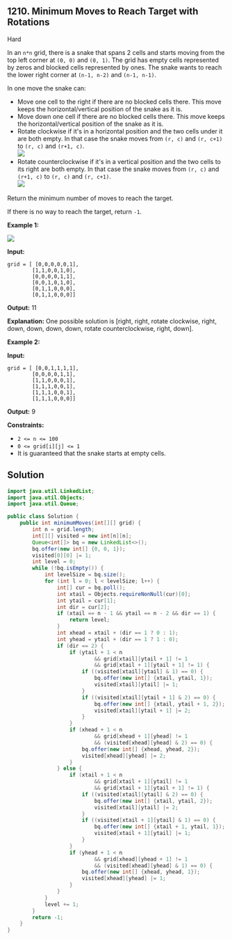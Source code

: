 ## 1210\. Minimum Moves to Reach Target with Rotations

Hard

In an `n*n` grid, there is a snake that spans 2 cells and starts moving from the top left corner at `(0, 0)` and `(0, 1)`. The grid has empty cells represented by zeros and blocked cells represented by ones. The snake wants to reach the lower right corner at `(n-1, n-2)` and `(n-1, n-1)`.

In one move the snake can:

*   Move one cell to the right if there are no blocked cells there. This move keeps the horizontal/vertical position of the snake as it is.
*   Move down one cell if there are no blocked cells there. This move keeps the horizontal/vertical position of the snake as it is.
*   Rotate clockwise if it's in a horizontal position and the two cells under it are both empty. In that case the snake moves from `(r, c)` and `(r, c+1)` to `(r, c)` and `(r+1, c)`.  
    ![](https://assets.leetcode.com/uploads/2019/09/24/image-2.png)
*   Rotate counterclockwise if it's in a vertical position and the two cells to its right are both empty. In that case the snake moves from `(r, c)` and `(r+1, c)` to `(r, c)` and `(r, c+1)`.  
    ![](https://assets.leetcode.com/uploads/2019/09/24/image-1.png)

Return the minimum number of moves to reach the target.

If there is no way to reach the target, return `-1`.

**Example 1:**

**![](https://assets.leetcode.com/uploads/2019/09/24/image.png)**

**Input:** 

    grid = [ [0,0,0,0,0,1], 
            [1,1,0,0,1,0], 
            [0,0,0,0,1,1], 
            [0,0,1,0,1,0], 
            [0,1,1,0,0,0], 
            [0,1,1,0,0,0]]

**Output:** 11

**Explanation:** One possible solution is [right, right, rotate clockwise, right, down, down, down, down, rotate counterclockwise, right, down].

**Example 2:**

**Input:** 

    grid = [ [0,0,1,1,1,1], 
            [0,0,0,0,1,1], 
            [1,1,0,0,0,1], 
            [1,1,1,0,0,1], 
            [1,1,1,0,0,1], 
            [1,1,1,0,0,0]]

**Output:** 9

**Constraints:**

*   `2 <= n <= 100`
*   `0 <= grid[i][j] <= 1`
*   It is guaranteed that the snake starts at empty cells.

## Solution

```java
import java.util.LinkedList;
import java.util.Objects;
import java.util.Queue;

public class Solution {
    public int minimumMoves(int[][] grid) {
        int n = grid.length;
        int[][] visited = new int[n][n];
        Queue<int[]> bq = new LinkedList<>();
        bq.offer(new int[] {0, 0, 1});
        visited[0][0] |= 1;
        int level = 0;
        while (!bq.isEmpty()) {
            int levelSize = bq.size();
            for (int l = 0; l < levelSize; l++) {
                int[] cur = bq.poll();
                int xtail = Objects.requireNonNull(cur)[0];
                int ytail = cur[1];
                int dir = cur[2];
                if (xtail == n - 1 && ytail == n - 2 && dir == 1) {
                    return level;
                }
                int xhead = xtail + (dir == 1 ? 0 : 1);
                int yhead = ytail + (dir == 1 ? 1 : 0);
                if (dir == 2) {
                    if (ytail + 1 < n
                            && grid[xtail][ytail + 1] != 1
                            && grid[xtail + 1][ytail + 1] != 1) {
                        if ((visited[xtail][ytail] & 1) == 0) {
                            bq.offer(new int[] {xtail, ytail, 1});
                            visited[xtail][ytail] |= 1;
                        }
                        if ((visited[xtail][ytail + 1] & 2) == 0) {
                            bq.offer(new int[] {xtail, ytail + 1, 2});
                            visited[xtail][ytail + 1] |= 2;
                        }
                    }
                    if (xhead + 1 < n
                            && grid[xhead + 1][yhead] != 1
                            && (visited[xhead][yhead] & 2) == 0) {
                        bq.offer(new int[] {xhead, yhead, 2});
                        visited[xhead][yhead] |= 2;
                    }
                } else {
                    if (xtail + 1 < n
                            && grid[xtail + 1][ytail] != 1
                            && grid[xtail + 1][ytail + 1] != 1) {
                        if ((visited[xtail][ytail] & 2) == 0) {
                            bq.offer(new int[] {xtail, ytail, 2});
                            visited[xtail][ytail] |= 2;
                        }
                        if ((visited[xtail + 1][ytail] & 1) == 0) {
                            bq.offer(new int[] {xtail + 1, ytail, 1});
                            visited[xtail + 1][ytail] |= 1;
                        }
                    }
                    if (yhead + 1 < n
                            && grid[xhead][yhead + 1] != 1
                            && (visited[xhead][yhead] & 1) == 0) {
                        bq.offer(new int[] {xhead, yhead, 1});
                        visited[xhead][yhead] |= 1;
                    }
                }
            }
            level += 1;
        }
        return -1;
    }
}
```